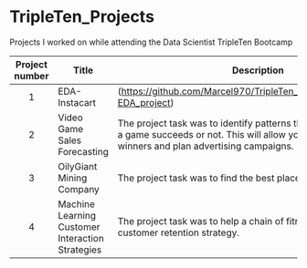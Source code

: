 # TripleTen_Projects
Projects I worked on while attending the Data Scientist TripleTen Bootcamp 


| Project number | Title | Description |
| :-----------: | ----------- |----------- |
| 1 | EDA- Instacart | (https://github.com/Marcel970/TripleTen_projects/tree/main/02-EDA_project) | The project task was to prepare a report that gives insight into the shopping habits of Instacart customers. |
| 2 | Video Game Sales Forecasting | The project task was to identify patterns that determine whether a game succeeds or not. This will allow you to spot potential big winners and plan advertising campaigns. |
| 3 | OilyGiant Mining Company | The project task was to find the best place for a new well. |
| 4 | Machine Learning Customer Interaction Strategies | The project task was to help a chain of fitness clubs develop a customer retention strategy. |
